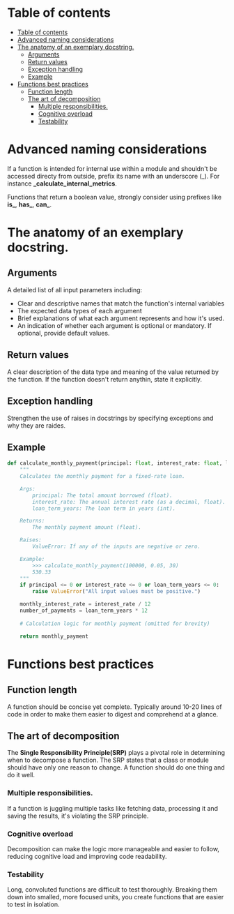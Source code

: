 # Table of contents
- [Table of contents](#table-of-contents)
- [Advanced naming considerations](#advanced-naming-considerations)
- [The anatomy of an exemplary docstring.](#the-anatomy-of-an-exemplary-docstring)
  - [Arguments](#arguments)
  - [Return values](#return-values)
  - [Exception handling](#exception-handling)
  - [Example](#example)
- [Functions best practices](#functions-best-practices)
  - [Function length](#function-length)
  - [The art of decomposition](#the-art-of-decomposition)
    - [Multiple responsibilities.](#multiple-responsibilities)
    - [Cognitive overload](#cognitive-overload)
    - [Testability](#testability)

# Advanced naming considerations
If a function is intended for internal use within a module and shouldn't be accessed directy from outside, prefix its name with an underscore (_). For instance **_calculate_internal_metrics**. 

Functions that return a boolean value, strongly consider using prefixes like **is_**, **has_**, **can_**. 


# The anatomy of an exemplary docstring. 
## Arguments
A detailed list of all input parameters including:

- Clear and descriptive names that match the function's internal variables
- The expected data types of each argument
- Brief explanations of what each argument represents and how it's used.
- An indication of whether each argument is optional or mandatory. If optional, provide default values. 

## Return values
A clear description of the data type and meaning of the value returned by the function. If the function doesn't return anythin, state it explicitly. 

## Exception handling
Strengthen the use of raises in docstrings by specifying exceptions and why they are raides. 

## Example 
```python 
def calculate_monthly_payment(principal: float, interest_rate: float, loan_term_years: int) -> float:
    """
    Calculates the monthly payment for a fixed-rate loan.

    Args:
        principal: The total amount borrowed (float).
        interest_rate: The annual interest rate (as a decimal, float).
        loan_term_years: The loan term in years (int).

    Returns:
        The monthly payment amount (float).

    Raises:
        ValueError: If any of the inputs are negative or zero.

    Example:
        >>> calculate_monthly_payment(100000, 0.05, 30)
        530.33 
    """
    if principal <= 0 or interest_rate <= 0 or loan_term_years <= 0:
        raise ValueError("All input values must be positive.")

    monthly_interest_rate = interest_rate / 12
    number_of_payments = loan_term_years * 12
    
    # Calculation logic for monthly payment (omitted for brevity)

    return monthly_payment
```

# Functions best practices 
## Function length
A function should be concise yet complete. Typically around 10-20 lines of code in order to make them easier to digest and comprehend at a glance. 

## The art of decomposition
The **Single Responsibility Principle(SRP)** plays a pivotal role in determining when to decompose a function. The SRP states that a class or module should have only one reason to change. A function should do one thing and do it well. 

### Multiple responsibilities. 
If a function is juggling multiple tasks like fetching data, processing it and saving the results, it's violating the SRP principle. 

### Cognitive overload
Decomposition can make the logic more manageable and easier to follow, reducing cognitive load and improving code readability. 

### Testability
Long, convoluted functions are difficult to test thoroughly. Breaking them down into smalled, more focused units, you create functions that are easier to test in isolation. 


